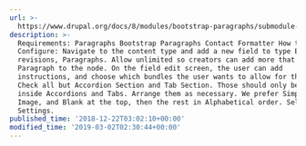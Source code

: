 ```yaml
---
url: >-
  https://www.drupal.org/docs/8/modules/bootstrap-paragraphs/submodule-bootstrap-paragraphs-contact-form
description: >-
  Requirements: Paragraphs Bootstrap Paragraphs Contact Formatter How to
  Configure: Navigate to the content type and add a new field to type Entity
  revisions, Paragraphs. Allow unlimited so creators can add more that one
  Paragraph to the node. On the field edit screen, the user can add
  instructions, and choose which bundles the user wants to allow for this field.
  Check all but Accordion Section and Tab Section. Those should only be used
  inside Accordions and Tabs. Arrange them as necessary. We prefer Simple,
  Image, and Blank at the top, then the rest in Alphabetical order. Select Save
  Settings.
published_time: '2018-12-22T03:02:10+00:00'
modified_time: '2019-03-02T02:30:44+00:00'
---
```

